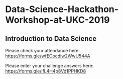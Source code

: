 # Data-Science-Hackathon-Workshop-at-UKC-2019
## Introduction to Data Science

Please check your attendance here:
https://forms.gle/wfECocdiw2WwU544A

Please enter your challenge answers here: 
https://forms.gle/ifL4H4p8Vd1PPHKD8
